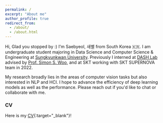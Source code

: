 ```yaml
---
permalink: /
excerpt: "About me"
author_profile: true
redirect_from:
  - /about/
  - /about.html
---
```


Hi, Glad you stopped by :) I'm Saebyeol, 새별 from South Korea 🇰🇷.
I am undergraduate student majoring in Data Science and Computer Science & Engineering at [Sungkyunkwan University](https://www.skku.edu/eng/).
Previously I interned at [DASH Lab](https://dash-lab.github.io/) advised by [Prof. Simon S. Woo](https://dash-lab.github.io/About/), and at SKT working with SKT SUPERNOVA team in 2022.

My research broadly lies in the areas of computer vision tasks but also interested in NLP and HCI. I hope to advance the efficiency of deep learning models as well as the performance. Please reach out if you'd like to chat or collaborate with me.

### CV

Here is my [CV](../files/saebyeol_cv.pdf){:target="\_blank"}!
